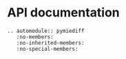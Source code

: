 # API documentation

```{eval-rst}
.. automodule:: pymiediff
   :no-members:
   :no-inherited-members:
   :no-special-members:
```

